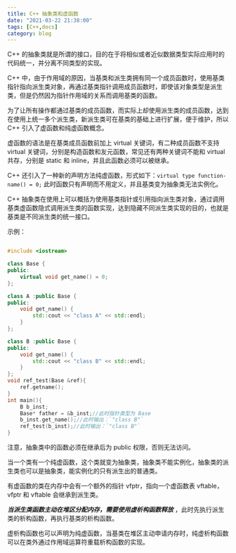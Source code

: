 ```yaml
---
title: C++ 抽象类和虚函数
date: "2021-03-22 21:38:00"
tags: [C++,docs]
category: blog
---
```

C++ 的抽象类就是所谓的接口，目的在于将相似或者近似数据类型实际应用时的代码统一，并分离不同类型的实现。

<!-- more -->

C++ 中，由于作用域的原因，当基类和派生类拥有同一个成员函数时，使用基类指针指向派生类对象，再通过基类指针调用成员函数时，即使该对象类型是派生类，但是仍然因为指针作用域的关系而调用基类的函数。

为了让所有操作都通过基类的成员函数，而实际上却使用派生类的成员函数，达到在使用上统一多个派生类，新派生类可在基类的基础上进行扩展，便于维护，所以 C++ 引入了虚函数和纯虚函数概念。

虚函数的语法是在基类成员函数前加上 virtual 关键词，有二种成员函数不支持 virtual 关键词，分别是构造函数和友元函数，常见还有两种关键词不能和 virtual 共存，分别是 static 和 inline，并且此函数必须可以被继承。

C++ 还引入了一种新的声明方法纯虚函数，形式如下：`virtual type function-name() = 0;` 此时函数只有声明而不用定义，并且基类变为抽象类无法实例化。

C++ 抽象类在使用上可以概括为使用基类指针或引用指向派生类对象，通过调用基类虚函数隐式调用派生类的函数实现，达到隐藏不同派生类实现的目的，也就是基类是不同派生类的统一接口。

示例：

```cpp

#include <iostream>

class Base {
public:
    virtual void get_name() = 0;
};

class A :public Base {
public:
    void get_name() {
        std::cout << "class A" << std::endl;
    }
};

class B :public Base {
public:
    void get_name() {
        std::cout << "class B" << std::endl;
    }
};
void ref_test(Base &ref){
    ref.getname();
}
int main(){
    B b_inst;
    Base* father = &b_inst;//此时指针类型为 Base
    b_inst.get_name();//此时输出：`"class B"`
    ref_test(b_inst);//此时输出：`"class B"`
}

```

注意，抽象类中的函数必须在继承后为 public 权限，否则无法访问。

当一个类有一个纯虚函数，这个类就变为抽象类，抽象类不能实例化，抽象类的派生类也可以是抽象类，能实例化的只有派生出的普通类。

有虚函数的类在内存中会有一个额外的指针 vfptr，指向一个虚函数表 vftable，vfptr 和 vftable 会继承到派生类。

_**当派生类函数主动在堆区分配内存，需要使用虚析构函数释放**_ ，此时先执行派生类的析构函数，再执行基类的析构函数。

虚析构函数也可以声明为纯虚函数，当基类在堆区主动申请内存时，纯虚析构函数可以在类外通过作用域运算符重载析构函数的实现。
